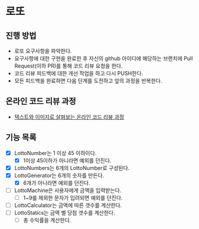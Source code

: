 # 로또
## 진행 방법
* 로또 요구사항을 파악한다.
* 요구사항에 대한 구현을 완료한 후 자신의 github 아이디에 해당하는 브랜치에 Pull Request(이하 PR)를 통해 코드 리뷰 요청을 한다.
* 코드 리뷰 피드백에 대한 개선 작업을 하고 다시 PUSH한다.
* 모든 피드백을 완료하면 다음 단계를 도전하고 앞의 과정을 반복한다.

## 온라인 코드 리뷰 과정
* [텍스트와 이미지로 살펴보는 온라인 코드 리뷰 과정](https://github.com/next-step/nextstep-docs/tree/master/codereview)

## 기능 목록
- [x] LottoNumber는 1 이상 45 이하이다.
  - [x] 1이상 45이하가 아니라면 예외를 던진다.
- [x] LottoNumbers는 6개의 LottoNumber로 구성된다.
- [x] LottoGenerator는 6개의 숫자를 만든다.
  - [x] 6개가 아니라면 예외를 던진다.
- [ ] LottoMachine은 사용자에게 금액을 입력받는다.
  - [ ] 1~9를 제외한 문자가 입려되면 예외를 던진다.
- [ ] LottoCalculator는 금액에 따른 갯수를 계산한다.
- [ ] LottoStatics는 금액 별 당첨 갯수를 계산한다.
  - [ ] 총 수익률을 계산한다.